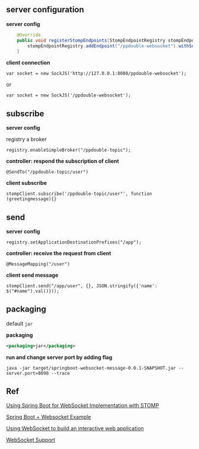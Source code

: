 ## server configuration
**server config**
```java
    @Override
    public void registerStompEndpoints(StompEndpointRegistry stompEndpointRegistry) {
        stompEndpointRegistry.addEndpoint("/ppdouble-websocket").withSockJS();
    }
```

**client connection**

`var socket = new SockJS('http://127.0.0.1:8080/ppdouble-websocket');`

or 

`var socket = new SockJS('/ppdouble-websocket');`

## subscribe

**server config**

registry a broker 

`registry.enableSimpleBroker("/ppdouble-topic");`

**controller: respond the subscription of client**

`@SendTo("/ppdouble-topic/user")`

**client subscribe**

`stompClient.subscribe('/ppdouble-topic/user"', function (greetingmessage){}`

## send

**server config**

`registry.setApplicationDestinationPrefixes("/app");`

**controller: receive the request from client**

`@MessageMapping("/user")`

**client send message**

`stompClient.send("/app/user", {}, JSON.stringify({'name': $("#name").val()}));`

## packaging
default `jar`

**packaging**
```xml
<packaging>jar</packaging>
```

**run and change server port by adding flag**

`java -jar target/springboot-websocket-message-0.0.1-SNAPSHOT.jar --server.port=8090 --trace`

## Ref

[Using Spring Boot for WebSocket Implementation with STOMP](https://www.toptal.com/java/stomp-spring-boot-websocket)

[Spring Boot + Websocket Example](https://www.devglan.com/spring-boot/spring-boot-websocket-example)

[Using WebSocket to build an interactive web application](https://spring.io/guides/gs/messaging-stomp-websocket/)

[WebSocket Support](https://docs.spring.io/spring-framework/docs/4.0.1.RELEASE/spring-framework-reference/html/websocket.html)
